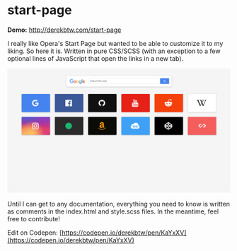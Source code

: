# start-page
**Demo:** <a href="http://derekbtw.com/start-page" target="_blank">http://derekbtw.com/start-page</a>

I really like Opera's Start Page but wanted to be able to customize it to my liking. So here it is. Written in pure CSS/SCSS
(with an exception to a few optional lines of JavaScript that open the links in a new tab).

![Start Page Screenshot](https://raw.githubusercontent.com/derekbtw/start-page/master/screenshot.png)

Until I can get to any documentation, everything you need to know is written as comments in the index.html and style.scss files. In the meantime, feel free to contribute!

Edit on Codepen: [https://codepen.io/derekbtw/pen/KaYxXV](https://codepen.io/derekbtw/pen/KaYxXV)
